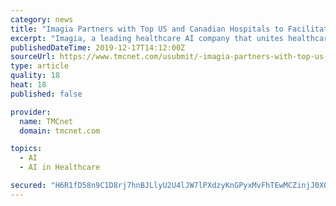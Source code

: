 ```yaml
---
category: news
title: "Imagia Partners with Top US and Canadian Hospitals to Facilitate AI Accelerated Healthcare Discoveries"
excerpt: "Imagia, a leading healthcare AI company that unites healthcare expertise and advanced artificial intelligence technology to improve patient outcomes, today announced EVIDENS partnerships with the following major North American hospitals: Center hospitalier universitaire de Québec - Université Laval, Centre intégré universitaire de santé et ..."
publishedDateTime: 2019-12-17T14:12:00Z
sourceUrl: https://www.tmcnet.com/usubmit/-imagia-partners-with-top-us-canadian-hospitals-facilitate-/2019/12/17/9070966.htm
type: article
quality: 18
heat: 18
published: false

provider:
  name: TMCnet
  domain: tmcnet.com

topics:
  - AI
  - AI in Healthcare

secured: "H6R1fD58n9C1D8rj7hnBJLlyU2U4lJW7lPXdzyKnGPyxMvFhTEwMCZinjJ0X0OnwrjGtA/ffskNZ14wYSxR4sF23vjW4vvdxyJbRp5nnJtDN0S/GoGJdp5kwEoTgojveBO2SbAfueD8IfIjM0iM+B78yk64qXxTk8OGZtCxRkWMYMPA8PwU8sTtKvwB+tKOFCqo7mUBiCNKE9CqxWHG+E31Y4WZvhW6BrBreOz5nGxgcXriooH5tb9aM8gMPifoRp/hI7HDan6w5jtNxGdvnRg==;Bfds0wIbJj+HEIPs9xVAkQ=="
---
```


